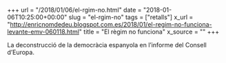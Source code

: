 +++
url = "/2018/01/06/el-rgim-no.html"
date = "2018-01-06T10:25:00+00:00"
slug = "el-rgim-no"
tags = ["retalls"]
x_url = "http://enricnomdedeu.blogspot.com.es/2018/01/el-regim-no-funciona-levante-emv-060118.html"
title = "El règim no funciona"
x_source = ""
+++


La deconstrucció de la democràcia espanyola en l’informe del Consell d’Europa.

